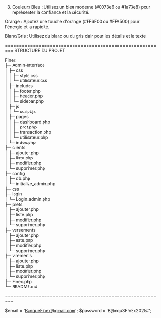 3. Couleurs
Bleu : Utilisez un bleu moderne (#0073e6 ou #1a73e8) pour représenter la confiance et la sécurité.

Orange : Ajoutez une touche d'orange (#FF6F00 ou #FFA500) pour l'énergie et la rapidité.

Blanc/Gris : Utilisez du blanc ou du gris clair pour les détails et le texte.


=========================================================
STRUCTURE DU PROJET

Finex                       
├─ Admin-interface          
│  ├─ css                   
│  │  ├─ style.css          
│  │  └─ utilisateur.css    
│  ├─ includes              
│  │  ├─ footer.php         
│  │  ├─ header.php         
│  │  └─ sidebar.php        
│  ├─ js                    
│  │  └─ script.js          
│  ├─ pages                 
│  │  ├─ dashboard.php      
│  │  ├─ pret.php           
│  │  ├─ transaction.php    
│  │  └─ utilisateur.php    
│  └─ index.php             
├─ clients                  
│  ├─ ajouter.php           
│  ├─ liste.php             
│  ├─ modifier.php          
│  └─ supprimer.php         
├─ config                   
│  ├─ db.php                
│  └─ initialize_admin.php  
├─ css                      
├─ login                    
│  └─ Login_admin.php       
├─ prets                    
│  ├─ ajouter.php           
│  ├─ liste.php             
│  ├─ modifier.php          
│  └─ supprimer.php         
├─ versements               
│  ├─ ajouter.php           
│  ├─ liste.php             
│  ├─ modifier.php          
│  └─ supprimer.php         
├─ virements                
│  ├─ ajouter.php           
│  ├─ liste.php             
│  ├─ modifier.php          
│  └─ supprimer.php         
├─ Finex.php                
└─ README.md                



=========================================================

$email = 'BanqueFinex@gmail.com';
$password = 'B@nqu3F!nEx2025#'; 